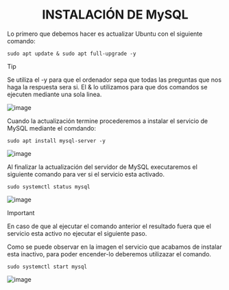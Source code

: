 <h1 align="center">INSTALACIÓN DE MySQL</h1>

Lo primero que debemos hacer es actualizar Ubuntu con el siguiente comando:

```
sudo apt update & sudo apt full-upgrade -y
```
>[!TIP]
> Se utiliza el -y para que el ordenador sepa que todas las preguntas que nos haga la respuesta sera si. El & lo utilizamos para que dos comandos se ejecuten mediante una sola linea. 

![image](https://github.com/user-attachments/assets/9b357d59-449e-4188-9ca8-f662d848d1f7)

Cuando la actualización termine procederemos a instalar el servicio de MySQL mediante el comdando: 
```
sudo apt install mysql-server -y
```
![image](https://github.com/user-attachments/assets/a7bd363b-26ce-44fd-a38a-5e9e4f30c720)


Al finalizar la actualización del servidor de MySQL executaremos el siguiente comando para ver si el servicio esta activado. 

```
sudo systemctl status mysql
```
![image](https://github.com/user-attachments/assets/2acc8444-d827-48ed-8bc0-beaf355c26e6)

>[!IMPORTANT]
> En caso de que al ejecutar el comando anterior el resultado fuera que el servicio esta activo no ejecutar el siguiente paso.

Como se puede observar en la imagen el servicio que acabamos de instalar esta inactivo, para poder encender-lo deberemos utilizazar el comando.
```
sudo systemctl start mysql
```
![image](https://github.com/user-attachments/assets/c6a0b690-d1e6-45ab-a00a-aa0cc75d7afc)

